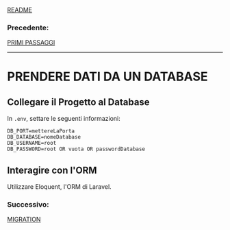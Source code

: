 [README](../README.md)<br>
### **Precedente:**
[PRIMI PASSAGGI](FIRST_STEPS.md)

---

# PRENDERE DATI DA UN DATABASE

## Collegare il Progetto al Database
In `.env`, settare le seguenti informazioni:

```env
DB_PORT=mettereLaPorta
DB_DATABASE=nomeDatabase
DB_USERNAME=root
DB_PASSWORD=root OR vuota OR passwordDatabase
```

## Interagire con l'ORM
Utilizzare Eloquent, l'ORM di Laravel.

### **Successivo:**
[MIGRATION](MIGRATION.md)
